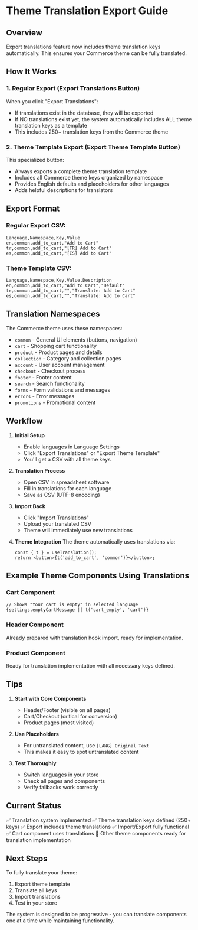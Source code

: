 # Theme Translation Export Guide

## Overview
Export translations feature now includes theme translation keys automatically. This ensures your Commerce theme can be fully translated.

## How It Works

### 1. Regular Export (Export Translations Button)
When you click "Export Translations":
- If translations exist in the database, they will be exported
- If NO translations exist yet, the system automatically includes ALL theme translation keys as a template
- This includes 250+ translation keys from the Commerce theme

### 2. Theme Template Export (Export Theme Template Button)
This specialized button:
- Always exports a complete theme translation template
- Includes all Commerce theme keys organized by namespace
- Provides English defaults and placeholders for other languages
- Adds helpful descriptions for translators

## Export Format

### Regular Export CSV:
```csv
Language,Namespace,Key,Value
en,common,add_to_cart,"Add to Cart"
tr,common,add_to_cart,"[TR] Add to Cart"
es,common,add_to_cart,"[ES] Add to Cart"
```

### Theme Template CSV:
```csv
Language,Namespace,Key,Value,Description
en,common,add_to_cart,"Add to Cart","Default"
tr,common,add_to_cart,"","Translate: Add to Cart"
es,common,add_to_cart,"","Translate: Add to Cart"
```

## Translation Namespaces

The Commerce theme uses these namespaces:
- `common` - General UI elements (buttons, navigation)
- `cart` - Shopping cart functionality
- `product` - Product pages and details
- `collection` - Category and collection pages
- `account` - User account management
- `checkout` - Checkout process
- `footer` - Footer content
- `search` - Search functionality
- `forms` - Form validations and messages
- `errors` - Error messages
- `promotions` - Promotional content

## Workflow

1. **Initial Setup**
   - Enable languages in Language Settings
   - Click "Export Translations" or "Export Theme Template"
   - You'll get a CSV with all theme keys

2. **Translation Process**
   - Open CSV in spreadsheet software
   - Fill in translations for each language
   - Save as CSV (UTF-8 encoding)

3. **Import Back**
   - Click "Import Translations"
   - Upload your translated CSV
   - Theme will immediately use new translations

4. **Theme Integration**
   The theme automatically uses translations via:
   ```tsx
   const { t } = useTranslation();
   return <button>{t('add_to_cart', 'common')}</button>;
   ```

## Example Theme Components Using Translations

### Cart Component
```tsx
// Shows "Your cart is empty" in selected language
{settings.emptyCartMessage || t('cart_empty', 'cart')}
```

### Header Component
Already prepared with translation hook import, ready for implementation.

### Product Component
Ready for translation implementation with all necessary keys defined.

## Tips

1. **Start with Core Components**
   - Header/Footer (visible on all pages)
   - Cart/Checkout (critical for conversion)
   - Product pages (most visited)

2. **Use Placeholders**
   - For untranslated content, use `[LANG] Original Text`
   - This makes it easy to spot untranslated content

3. **Test Thoroughly**
   - Switch languages in your store
   - Check all pages and components
   - Verify fallbacks work correctly

## Current Status

✅ Translation system implemented
✅ Theme translation keys defined (250+ keys)
✅ Export includes theme translations
✅ Import/Export fully functional
✅ Cart component uses translations
🔄 Other theme components ready for translation implementation

## Next Steps

To fully translate your theme:
1. Export theme template
2. Translate all keys
3. Import translations
4. Test in your store

The system is designed to be progressive - you can translate components one at a time while maintaining functionality.